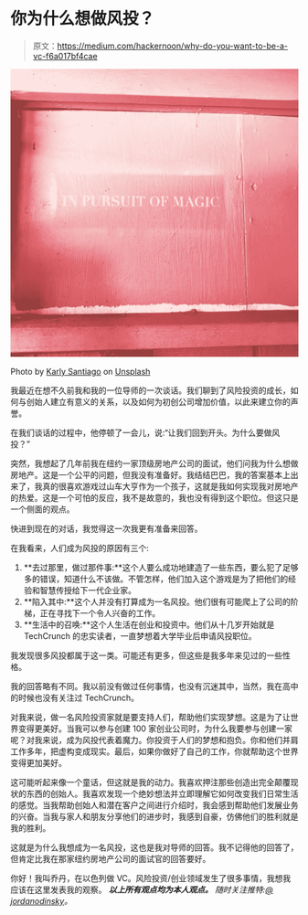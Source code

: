 # 你为什么想做风投？

> 原文：<https://medium.com/hackernoon/why-do-you-want-to-be-a-vc-f6a017bf4cae>

![](img/501fbf735f7d055854a1de383c487b3f.png)

Photo by [Karly Santiago](https://unsplash.com/photos/79Ut1cRYoQ0?utm_source=unsplash&utm_medium=referral&utm_content=creditCopyText) on [Unsplash](https://unsplash.com/search/photos/magic?utm_source=unsplash&utm_medium=referral&utm_content=creditCopyText)

我最近在想不久前我和我的一位导师的一次谈话。我们聊到了风险投资的成长，如何与创始人建立有意义的关系，以及如何为初创公司增加价值，以此来建立你的声誉。

在我们谈话的过程中，他停顿了一会儿，说:“让我们回到开头。为什么要做风投？”

突然，我想起了几年前我在纽约一家顶级房地产公司的面试，他们问我为什么想做房地产。这是一个公平的问题，但我没有准备好。我结结巴巴，我的答案基本上出来了，我真的很喜欢游戏过山车大亨作为一个孩子，这就是我如何实现我对房地产的热爱。这是一个可怕的反应，我不是故意的，我也没有得到这个职位。但这只是一个侧面的观点。

快进到现在的对话，我觉得这一次我更有准备来回答。

在我看来，人们成为风投的原因有三个:

1.  **去过那里，做过那件事:**这个人要么成功地建造了一些东西，要么犯了足够多的错误，知道什么不该做。不管怎样，他们加入这个游戏是为了把他们的经验和智慧传授给下一代企业家。
2.  **陷入其中:**这个人并没有打算成为一名风投。他们很有可能爬上了公司的阶梯，正在寻找下一个令人兴奋的工作。
3.  **生活中的召唤:**这个人生活在创业和投资中。他们从十几岁开始就是 TechCrunch 的忠实读者，一直梦想着大学毕业后申请风投职位。

我发现很多风投都属于这一类。可能还有更多，但这些是我多年来见过的一些性格。

我的回答略有不同。我以前没有做过任何事情，也没有沉迷其中，当然，我在高中的时候也没有关注过 TechCrunch。

对我来说，做一名风险投资家就是要支持人们，帮助他们实现梦想。这是为了让世界变得更美好。当我可以参与创建 100 家创业公司时，为什么我要参与创建一家呢？对我来说，成为风投代表着魔力。你投资于人们的梦想和抱负。你和他们并肩工作多年，把虚构变成现实。最后，如果你做好了自己的工作，你就帮助这个世界变得更加美好。

这可能听起来像一个童话，但这就是我的动力。我喜欢押注那些创造出完全颠覆现状的东西的创始人。我喜欢发现一个绝妙想法并立即理解它如何改变我们日常生活的感觉。当我帮助创始人和潜在客户之间进行介绍时，我会感到帮助他们发展业务的兴奋。当我与家人和朋友分享他们的进步时，我感到自豪，仿佛他们的胜利就是我的胜利。

这就是为什么我想成为一名风投，这也是我对导师的回答。我不记得他的回答了，但肯定比我在那家纽约房地产公司的面试官的回答要好。

你好！我叫乔丹，在以色列做 VC。风险投资/创业领域发生了很多事情，我想我应该在这里发表我的观察。 ***以上所有观点均为本人观点。*** *随时关注推特:*[*@ jordanodinsky*](https://twitter.com/jordanodinsky)*。*